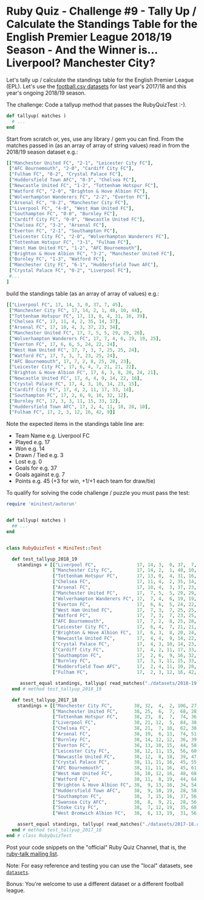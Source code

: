 # Ruby Quiz - Challenge #9 - Tally Up / Calculate the Standings Table for the English Premier League 2018/19 Season - And the Winner is... Liverpool? Manchester City?


Let's tally up / calculate the standings table for the English Premier League (EPL). Let's use the [football.csv datasets](https://github.com/footballcsv)
for last year's 2017/18 and this year's ongoing 2018/19 season.


The challenge: Code a tallyup method that passes the RubyQuizTest :-).

``` ruby
def tallyup( matches )
  # ...
end
```

Start from scratch or, yes, use any library / gem you can find.
From the matches passed in (as an array of array of string values)
read in from the 2018/19 season dataset e.g.:

``` ruby
[["Manchester United FC", "2-1", "Leicester City FC"],
 ["AFC Bournemouth", "2-0", "Cardiff City FC"],
 ["Fulham FC", "0-2", "Crystal Palace FC"],
 ["Huddersfield Town AFC", "0-3", "Chelsea FC"],
 ["Newcastle United FC", "1-2", "Tottenham Hotspur FC"],
 ["Watford FC", "2-0", "Brighton & Hove Albion FC"],
 ["Wolverhampton Wanderers FC", "2-2", "Everton FC"],
 ["Arsenal FC", "0-2", "Manchester City FC"],
 ["Liverpool FC", "4-0", "West Ham United FC"],
 ["Southampton FC", "0-0", "Burnley FC"],
 ["Cardiff City FC", "0-0", "Newcastle United FC"],
 ["Chelsea FC", "3-2", "Arsenal FC"],
 ["Everton FC", "2-1", "Southampton FC"],
 ["Leicester City FC", "2-0", "Wolverhampton Wanderers FC"],
 ["Tottenham Hotspur FC", "3-1", "Fulham FC"],
 ["West Ham United FC", "1-2", "AFC Bournemouth"],
 ["Brighton & Hove Albion FC", "3-2", "Manchester United FC"],
 ["Burnley FC", "1-3", "Watford FC"],
 ["Manchester City FC", "6-1", "Huddersfield Town AFC"],
 ["Crystal Palace FC", "0-2", "Liverpool FC"],
 #...
]
```

build the standings table (as an array of array of values) e.g.:

``` ruby
[["Liverpool FC", 17, 14, 3, 0, 37, 7, 45],
 ["Manchester City FC", 17, 14, 2, 1, 48, 10, 44],
 ["Tottenham Hotspur FC", 17, 13, 0, 4, 31, 16, 39],
 ["Chelsea FC", 17, 11, 4, 2, 35, 14, 37],
 ["Arsenal FC", 17, 10, 4, 3, 37, 23, 34],
 ["Manchester United FC", 17, 7, 5, 5, 29, 29, 26],
 ["Wolverhampton Wanderers FC", 17, 7, 4, 6, 19, 19, 25],
 ["Everton FC", 17, 6, 6, 5, 24, 22, 24],
 ["West Ham United FC", 17, 7, 3, 7, 25, 25, 24],
 ["Watford FC", 17, 7, 3, 7, 23, 25, 24],
 ["AFC Bournemouth", 17, 7, 2, 8, 25, 28, 23],
 ["Leicester City FC", 17, 6, 4, 7, 21, 21, 22],
 ["Brighton & Hove Albion FC", 17, 6, 3, 8, 20, 24, 21],
 ["Newcastle United FC", 17, 4, 4, 9, 14, 22, 16],
 ["Crystal Palace FC", 17, 4, 3, 10, 14, 23, 15],
 ["Cardiff City FC", 17, 4, 2, 11, 17, 33, 14],
 ["Southampton FC", 17, 2, 6, 9, 16, 32, 12],
 ["Burnley FC", 17, 3, 3, 11, 15, 33, 12],
 ["Huddersfield Town AFC", 17, 2, 4, 11, 10, 28, 10],
 ["Fulham FC", 17, 2, 3, 12, 16, 42, 9]]
```

Note the expected items in the standings table line are:

- Team Name e.g. Liverpool FC
- Played e.g. 17
- Won e.g. 14
- Drawn / Tied e.g. 3
- Lost e.g.  0
- Goals for e.g. 37
- Goals against e.g. 7
- Points e.g. 45  (+3 for win, +1/+1 each team for draw/tie)


To qualify for solving the code challenge / puzzle you must pass the test:

``` ruby
require 'minitest/autorun'


def tallyup( matches )
  ## ...
end


class RubyQuizTest < MiniTest::Test

  def test_tallyup_2018_19
    standings = [["Liverpool FC",               17, 14, 3,  0, 37,  7, 45],
                 ["Manchester City FC",         17, 14, 2,  1, 48, 10, 44],
                 ["Tottenham Hotspur FC",       17, 13, 0,  4, 31, 16, 39],
                 ["Chelsea FC",                 17, 11, 4,  2, 35, 14, 37],
                 ["Arsenal FC",                 17, 10, 4,  3, 37, 23, 34],
                 ["Manchester United FC",       17,  7, 5,  5, 29, 29, 26],
                 ["Wolverhampton Wanderers FC", 17,  7, 4,  6, 19, 19, 25],
                 ["Everton FC",                 17,  6, 6,  5, 24, 22, 24],
                 ["West Ham United FC",         17,  7, 3,  7, 25, 25, 24],
                 ["Watford FC",                 17,  7, 3,  7, 23, 25, 24],
                 ["AFC Bournemouth",            17,  7, 2,  8, 25, 28, 23],
                 ["Leicester City FC",          17,  6, 4,  7, 21, 21, 22],
                 ["Brighton & Hove Albion FC",  17,  6, 3,  8, 20, 24, 21],
                 ["Newcastle United FC",        17,  4, 4,  9, 14, 22, 16],
                 ["Crystal Palace FC",          17,  4, 3, 10, 14, 23, 15],
                 ["Cardiff City FC",            17,  4, 2, 11, 17, 33, 14],
                 ["Southampton FC",             17,  2, 6,  9, 16, 32, 12],
                 ["Burnley FC",                 17,  3, 3, 11, 15, 33, 12],
                 ["Huddersfield Town AFC",      17,  2, 4, 11, 10, 28, 10],
                 ["Fulham FC",                  17,  2, 3, 12, 16, 42,  9]]

     assert_equal standings, tallyup( read_matches("./datasets/2018-19.csv"))
  end # method test_tallyup_2018_19

  def test_tallyup_2017_18
    standings = [["Manchester City FC",        38, 32,  4,  2, 106, 27, 100],
                 ["Manchester United FC",      38, 25,  6,  7,  68, 28,  81],
                 ["Tottenham Hotspur FC",      38, 23,  8,  7,  74, 36,  77],
                 ["Liverpool FC",              38, 21, 12,  5,  84, 38,  75],
                 ["Chelsea FC",                38, 21,  7, 10,  62, 38,  70],
                 ["Arsenal FC",                38, 19,  6, 13,  74, 51,  63],
                 ["Burnley FC",                38, 14, 12, 12,  36, 39,  54],
                 ["Everton FC",                38, 13, 10, 15,  44, 58,  49],
                 ["Leicester City FC",         38, 12, 11, 15,  56, 60,  47],
                 ["Newcastle United FC",       38, 12,  8, 18,  39, 47,  44],
                 ["Crystal Palace FC",         38, 11, 11, 16,  45, 55,  44],
                 ["AFC Bournemouth",           38, 11, 11, 16,  45, 61,  44],
                 ["West Ham United FC",        38, 10, 12, 16,  48, 68,  42],
                 ["Watford FC",                38, 11,  8, 19,  44, 64,  41],
                 ["Brighton & Hove Albion FC", 38,  9, 13, 16,  34, 54,  40],
                 ["Huddersfield Town AFC",     38,  9, 10, 19,  28, 58,  37],
                 ["Southampton FC",            38,  7, 15, 16,  37, 56,  36],
                 ["Swansea City AFC",          38,  8,  9, 21,  28, 56,  33],
                 ["Stoke City FC",             38,  7, 12, 19,  35, 68,  33],
                 ["West Bromwich Albion FC",   38,  6, 13, 19,  31, 56,  31]]

    assert_equal standings, tallyup( read_matches("./datasets/2017-18.csv" ))
  end # method test_tallyup_2017_18
end # class RubyQuizTest
```

Post your code snippets on the "official" Ruby Quiz Channel,
that is, the [ruby-talk mailing list](https://rubytalk.org).

Note: For easy reference and testing you can use the "local"
datasets, see [`datasets`](datasets).

Bonus: You're welcome to use a different dataset
or a different football league.
